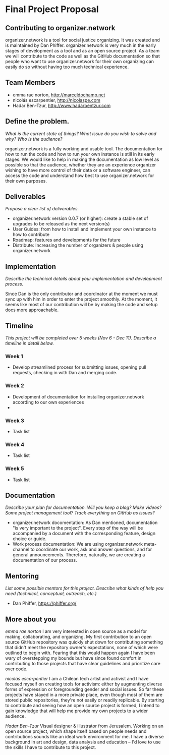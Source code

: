 # Final Project Proposal 

## Contributing to organizer.network
organizer.network is a tool for social justice organizing. It was created and is maintained by Dan Phiffer. organizer.network is very much in the early stages of development as a tool and as an open source project. As a team we will contribute to the code as well as the GitHub documentation so that people who want to use organizer.network for their own organizing can easily do so without having too much technical experience.

## Team Members
- emma rae norton, http://marceldochamp.net
- nicolás escarpentier, http://nicolaspe.com
- Hadar Ben-Tzur, http://www.hadarbentzur.com

## Define the problem. 
*What is the current state of things? What issue do you wish to solve and why? Who is the audience?*

organizer.network is a fully working and usable tool. The documentation for how to run the code and how to run your own instance is still in its early stages. We would like to help in making the documentation as low level as possible so that the audience, whether they are an experience organizer wishing to have more control of their data or a software engineer, can access the code and understand how best to use organizer.network for their own purposes.

## Deliverables
*Propose a clear list of deliverables.*

- organizer.network version 0.0.7 (or higher): create a stable set of upgrades to be released as the next version(s)
- User Guides: from how to install and implement your own instance to how to contribute
- Roadmap: features and developments for the future
- Distribute: Increasing the number of organizers & people using organizer.network

## Implementation
*Describe the technical details about your implementation and development process.*

Since Dan is the only contributor and coordinator at the moment we must sync up with him in order to enter the project smoothly. At the moment, it seems like most of our contribution will be by making the code and setup docs more approachable.

## Timeline
*This project will be completed over 5 weeks (Nov 6 - Dec 11). Describe a timeline in detail below.*

### Week 1
* Develop streamlined process for submitting issues, opening pull requests, checking in with Dan and merging code.

### Week 2
* Development of documentation for installing organizer.network according to our own experiences
* 

### Week 3
* Task list

### Week 4
* Task list

### Week 5
* Task list

## Documentation
*Describe your plan for documentation. Will you keep a blog? Make videos? Some project management tool? Track everything on GitHub as issues?*
- organizer.network docomentation: As Dan mentioned, documentation "is very important to the project". Every step of the way will be accompanied by a document with the corresponding feature, design choice or guide.
- Work process documentation: We are using organizer.network meta-channel to coordinate our work, ask and answer questions, and for general announcements. Therefore, naturally, we are creating a documentation of our process.

## Mentoring
*List some possible mentors for this project. Describe what kinds of help you need (technical, conceptual, outreach, etc.)*
- Dan Phiffer, https://phiffer.org/

## More about you
*emma rae norton*
I am very interested in open source as a model for making, collaborating, and organizing. My first contribution to an open source GitHub repository was quickly shut down for contributing something that didn't meet the repository owner's expectations, none of which were outlined to begin with. Fearing that this would happen again I have been wary of overstepping my bounds but have since found comfort in contributing to those projects that have clear guidelines and prioritize care over code.

*nicolás escarpentier*
I am a Chilean tech artist and activist and I have focused myself on creating tools for activism: either by augmenting diverse forms of expression or foregrounding gender and social issues. So far these projects have stayed in a more private place, even though most of them are stored public repositories, they're not easily or readily replicable. By starting to contribute and seeing how an open source project is formed, I intend to gain knowledge that will help me provide my own projects to a wider audience.

*Hadar Ben-Tzur*
Visual designer & illustrator from Jerusalem. Working on an open source project, which shape itself based on people needs and contributions sounds like an ideal work environment for me. I have a diverse background in art and design, data analysis and education – I'd love to use the skills I have to contribute to this project.
